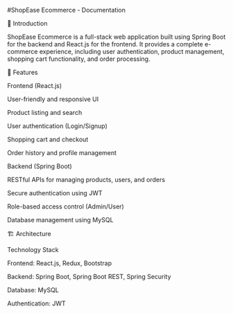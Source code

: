 #ShopEase Ecommerce - Documentation

📌 Introduction

ShopEase Ecommerce is a full-stack web application built using Spring Boot for the backend and React.js for the frontend. It provides a complete e-commerce experience, including user authentication, product management, shopping cart functionality, and order processing.

🎯 Features

Frontend (React.js)

User-friendly and responsive UI

Product listing and search

User authentication (Login/Signup)

Shopping cart and checkout

Order history and profile management

Backend (Spring Boot)

RESTful APIs for managing products, users, and orders

Secure authentication using JWT

Role-based access control (Admin/User)

Database management using MySQL

🏗 Architecture

Technology Stack

Frontend: React.js, Redux, Bootstrap

Backend: Spring Boot, Spring Boot REST, Spring Security

Database: MySQL

Authentication: JWT
